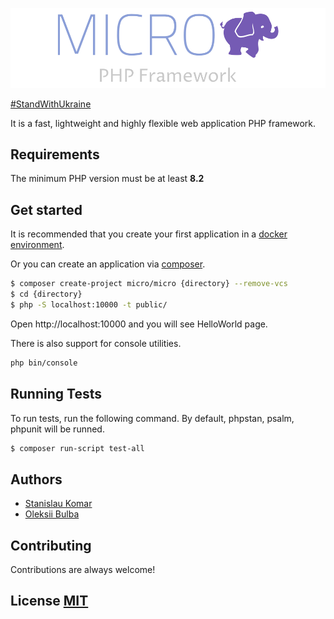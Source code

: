 
![Logo](https://github.com/Micro-PHP/.github/blob/master/logo/png/logo-color-for-github-welcome.png?raw=true)


[#StandWithUkraine](http://stand-with-ukraine.pp.ua)

It is a fast, lightweight and highly flexible web application PHP framework.

## Requirements
The minimum PHP version must be at least **8.2**

## Get started

It is recommended that you create your first application in a [docker environment](https://github.com/Micro-PHP/micro-docker).

Or you can create an application via [composer](https://getcomposer.org/).

```bash
$ composer create-project micro/micro {directory} --remove-vcs
$ cd {directory}
$ php -S localhost:10000 -t public/
```

Open http://localhost:10000 and you will see HelloWorld page.

There is also support for console utilities.
```bash
php bin/console
``` 



## Running Tests

To run tests, run the following command. By default, phpstan, psalm, phpunit will be runned.

```bash
$ composer run-script test-all
``` 


## Authors

- [Stanislau Komar](https://www.github.com/asisyas)
- [Oleksii Bulba](https://github.com/OleksiiBulba)


## Contributing

Contributions are always welcome!


## License [MIT](../LICENSE)

